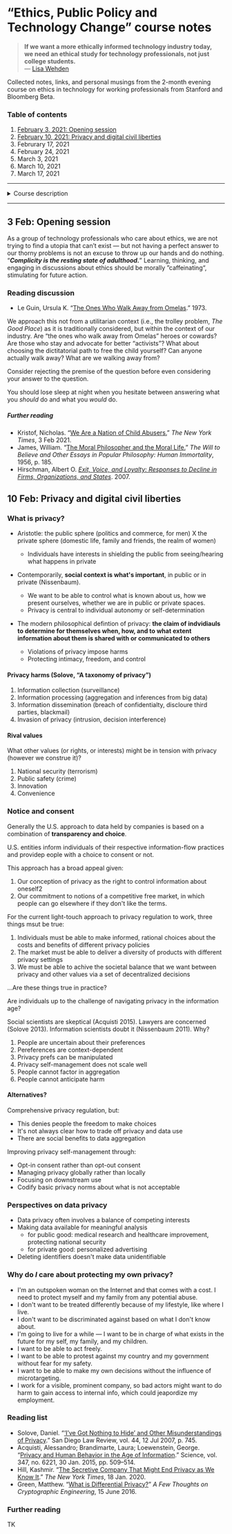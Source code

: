 # “Ethics, Public Policy and Technology Change” course notes

> **If we want a more ethically informed technology industry today,\
> we need an ethical study for technology professionals, not just college students.**\
> — [Lisa Wehden](https://techcrunch.com/2020/04/24/silicon-valley-needs-a-new-approach-to-studying-ethics-now-more-than-ever/)

Collected notes, links, and personal musings from the 2-month evening course on ethics in technology for working professionals from Stanford and Bloomberg Beta. 

### Table of contents
1. [February 3, 2021: Opening session](https://github.com/skullface/ethics-notes/blob/main/README.md#3-feb-opening-session)
2. [February 10, 2021: Privacy and digital civil liberties](https://github.com/skullface/ethics-notes#10-feb-privacy-and-digital-civil-liberties)
3. Februrary 17, 2021
4. February 24, 2021
5. March 3, 2021
6. March 10, 2021
7. March 17, 2021

---

<details>
  <summary>Course description</summary>

> **Evening course with Stanford professors and Bloomberg Beta (Feb–March 2021)**
>
> Over the course of seven weeks, admitted students will study with three Stanford professors and a curated group of technologists, public officials, civil society leaders, and scholars in conversation around ethics, public policy, and technological change.
>
> The focus: discuss multiple, often opposing, views about what can and should be done around the ethical and social issues technology companies face. We’ll look at fundamental texts, and explore them in the context of issues like; obligations to community and society, data privacy, algorithmic decision-making, handling contractors vs. employees, geopolitics, the power of private platforms, diversity and inclusion, and the culture of Silicon Valley.

</details>

---

## 3 Feb: Opening session

As a group of technology professionals who care about ethics, we are not trying to find a utopia that can’t exist — but not having a perfect answer to our thorny problems is not an excuse to throw up our hands and do nothing. “**_Complicity is the resting state of adulthood._**” Learning, thinking, and engaging in discussions about ethics should be morally ”caffeinating“, stimulating for future action.

### Reading discussion

* Le Guin, Ursula K. “[The Ones Who Walk Away from Omelas](https://en.wikipedia.org/wiki/The_Ones_Who_Walk_Away_from_Omelas).” 1973.

We approach this not from a utilitarian context (i.e., the trolley problem, *The Good Place*) as it is traditionally considered, but within the context of our industry. Are “the ones who walk away from Omelas” heroes or cowards? Are those who stay and advocate for better “activists”? What about choosing the dictitatorial path to free the child yourself? Can anyone actually walk away? What are we walking away from?

Consider rejecting the premise of the question before even considering your answer to the question.

You should lose sleep at night when you hesitate between answering what you *should* do and what you *would* do.

##### Further reading

* Kristof, Nicholas. “[We Are a Nation of Child Abusers.](https://www.nytimes.com/2021/02/03/opinion/biden-child-poverty.html)” *The New York Times*, 3 Feb 2021.
* James, William. “[The Moral Philosopher and the Moral Life.](https://en.wikipedia.org/wiki/The_Moral_Philosopher_and_the_Moral_Life)” *The Will to Believe and Other Essays in Popular Philosophy: Human Immortality*, 1956, p. 185.
* Hirschman, Albert O. [*Exit, Voice, and Loyalty: Responses to Decline in Firms, Organizations, and States*](https://en.wikipedia.org/wiki/Exit,_Voice,_and_Loyalty). 2007.

## 10 Feb: Privacy and digital civil liberties

### What is privacy?

* Aristotle: the public sphere (politics and commerce, for men) X the private sphere (domestic life, family and friends, the realm of women)
  * Individuals have interests in shielding the public from seeing/hearing what happens in private

* Contemporarily, **social context is what's important**, in public or in private (Nissenbaum).
  * We want to be able to control what is known about us, how we present ourselves, whether we are in public or private spaces. 
  * Privacy is central to individual autonomy or self-determination

* The modern philosophical defintion of privacy: **the claim of indvidiauls to determine for themselves when, how, and to what extent information about them is shared with or communicated to others** 
  * Violations of privacy impose harms
  * Protecting intimacy, freedom, and control

#### Privacy harms (Solove, “A taxonomy of privacy”)

1. Information collection (surveillance)
2. Information processing (aggregation and inferences from big data)
3. Information dissemination (breach of confidentialty, discloure third parties, blackmail)
4. Invasion of privacy (intrusion, decision interference)

#### Rival values

What other values (or rights, or interests) might be in tension with privacy (however we construe it)?

1. National security (terrorism)
2. Public safety (crime)
3. Innovation
4. Convenience

### Notice and consent

Generally the U.S. approach to data held by companies is based on a combination of **transparency and choice**. 

U.S. entities inform individuals of their respective information-flow practices and providep eople with a choice to consent or not.

This approach has a broad appeal given:

1. Our conception of privacy as the right to control information about oneself2
2. Our commitment to notions of a competitive free market, in which people can go elsewhere if they don't like the terms.

For the current light-touch approach to privacy regulation to work, three things msut be true:

1. Individuals must be able to make informed, rational choices about the costs and benefits of different privacy policies
2. The market must be able to deliver a diversity of products with different privacy settings
3. We must be able to achive the societal balance that we want between privacy and other values via a set of decentralized decisions

…Are these things true in practice?

Are individuals up to the challenge of navigating privacy in the information age?

Social scientists are skeptical (Acquisti 2015). Lawyers are concerned (Solove 2013). Information scientists doubt it (Nissenbaum 2011). Why?

1. People are uncertain about their preferences
2. Pereferences are context-dependent
3. Privacy prefs can be manipulated
4. Privacy self-management does not scale well
5. People cannot factor in aggregation
6. People cannot anticipate harm

#### Alternatives?

Comprehensive privacy regulation, but:

* This denies people the freedom to make choices
* It's not always clear how to trade off privacy and data use
* There are social benefits to data aggregation

Improving privacy self-management through:

* Opt-in consent rather than opt-out consent
* Managing privacy globally rather than locally
* Focusing on downstream use
* Codify basic privacy norms about what is not acceptable

### Perspectives on data privacy

* Data privacy often involves a balance of competing interests
* Making data available for meaningful analysis
  * for public good: medical research and healthcare improvement, protecting national security
  * for private good: personalized advertising
* Deleting identifiers doesn't make data unidentifiable

### Why do _I_ care about protecting my own privacy?

- I'm an outspoken woman on the Internet and that comes with a cost. I need to protect myself and my family from any potential abuse.
- I don't want to be treated differently because of my lifestyle, like where I live. 
- I don't want to be discriminated against based on what I don't know about. 
- I'm going to live for a while — I want to be in charge of what exists in the future for my self, my family, and my children.
- I want to be able to act freely.
- I want to be able to protest against my country and my government without fear for my safety.
- I want to be able to make my own decisions without the influence of microtargeting.
- I work for a visible, prominent company, so bad actors might want to do harm to gain access to internal info, which could jeapordize my employment.

### Reading list

* Solove, Daniel. “[‘I’ve Got Nothing to Hide’ and Other Misunderstandings of Privacy](https://digital.sandiego.edu/sdlr/vol44/iss4/5/).” San Diego Law Review, vol. 44, 12 Jul 2007, p. 745.
* Acquisti, Alessandro; Brandimarte, Laura; Loewenstein, George. “[Privacy and Human Behavior in the Age of Information](https://science.sciencemag.org/content/347/6221/509.long).” Science, vol. 347, no. 6221, 30 Jan. 2015, pp. 509–514. 
* Hill, Kashmir. “[The Secretive Company That Might End Privacy as We Know It](https://www.nytimes.com/2020/01/18/technology/clearview-privacy-facial-recognition.html).” *The New York Times*, 18 Jan. 2020. 
* Green, Matthew. “[What is Differential Privacy?](https://blog.cryptographyengineering.com/2016/06/15/what-is-differential-privacy/)” *A Few Thoughts on Cryptographic Engineering*, 15 June 2016.

### Further reading

TK
